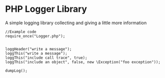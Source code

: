 PHP Logger Library
=============

A simple logging library collecting and giving a little more information 

	//Example code
	require_once("Logger.php");


	loggHeader("write a message");
	loggThis("write a message");
	loggThis("include call trace", true);
	loggThis("include an object", false, new \Exception("foo exception"));

	dumpLog();